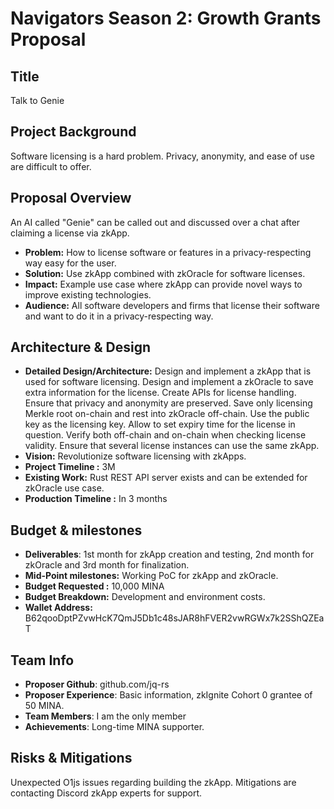 # Navigators Season 2: Growth Grants Proposal

## Title
Talk to Genie

## Project Background

Software licensing is a hard problem. Privacy, anonymity, and ease of use are difficult to offer.

## Proposal Overview

An AI called "Genie" can be called out and discussed over a chat after claiming a license via zkApp.

- **Problem:** How to license software or features in a privacy-respecting way easy for the user.
- **Solution:** Use zkApp combined with zkOracle for software licenses.
- **Impact:** Example use case where zkApp can provide novel ways to improve existing technologies.
- **Audience:** All software developers and firms that license their software and want to do it in a privacy-respecting way.


## Architecture & Design

- **Detailed Design/Architecture:** Design and implement a zkApp that is used for software licensing. Design and implement a zkOracle to save extra information for the license. Create APIs for license handling. Ensure that privacy and anonymity are preserved. Save only licensing Merkle root on-chain and rest into zkOracle off-chain. Use the public key as the licensing key. Allow to set expiry time for the license in question. Verify both off-chain and on-chain when checking license validity. Ensure that several license instances can use the same zkApp.
- **Vision:** Revolutionize software licensing with zkApps. 
- **Project Timeline :** 3M
- **Existing Work:** Rust REST API server exists and can be extended for zkOracle use case.
- **Production Timeline :** In 3 months


##  Budget & milestones

- **Deliverables**: 1st month for zkApp creation and testing, 2nd month for zkOracle and 3rd month for finalization.
- **Mid-Point milestones:** Working PoC for zkApp and zkOracle. 
- **Budget Requested :** 10,000 MINA
- **Budget Breakdown:** Development and environment costs.
- **Wallet Address:** B62qooDptPZvwHcK7QmJ5Db1c48sJAR8hFVER2vwRGWx7k2SShQZEaT

## Team Info

-  **Proposer Github**: github.com/jq-rs
- **Proposer Experience**: Basic information, zkIgnite Cohort 0 grantee of 50 MINA.
-  **Team Members**: I am the only member
-  **Achievements**: Long-time MINA supporter.


## Risks & Mitigations

Unexpected O1js issues regarding building the zkApp. Mitigations are contacting Discord zkApp experts for support.

